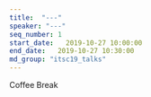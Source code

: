 ```yaml
---
title:  "---"
speaker: "---"
seq_number: 1
start_date:   2019-10-27 10:00:00
end_date:   2019-10-27 10:30:00
md_group: "itsc19_talks"
---
```


Coffee Break